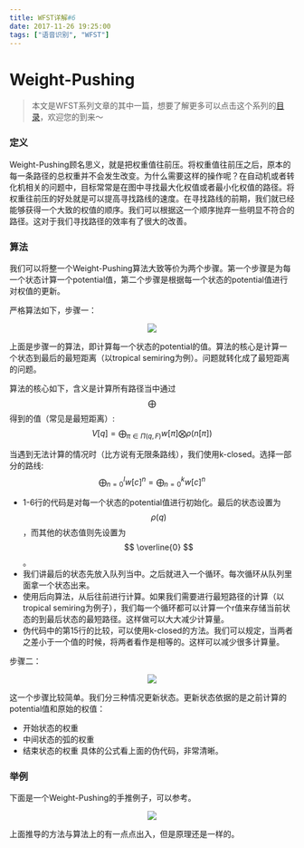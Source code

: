 ```yaml
---
title: WFST详解#6
date: 2017-11-26 19:25:00
tags: ["语音识别", "WFST"]
---
```

# Weight-Pushing

> 本文是WFST系列文章的其中一篇，想要了解更多可以点击这个系列的[目录](https://pages.harryfyodor.xyz/2017/12/10/wfst-catalogue/)，欢迎您的到来～

### 定义
Weight-Pushing顾名思义，就是把权重值往前压。将权重值往前压之后，原本的每一条路径的总权重并不会发生改变。为什么需要这样的操作呢？在自动机或者转化机相关的问题中，目标常常是在图中寻找最大化权值或者最小化权值的路径。将权重往前压的好处就是可以提高寻找路线的速度。在寻找路线的前期，我们就已经能够获得一个大致的权值的顺序。我们可以根据这一个顺序抛弃一些明显不符合的路径。这对于我们寻找路径的效率有了很大的改善。

### 算法
我们可以将整一个Weight-Pushing算法大致等价为两个步骤。第一个步骤是为每一个状态计算一个potential值，第二个步骤是根据每一个状态的potential值进行对权值的更新。

严格算法如下，步骤一：

<img src="potential.png" style="margin-left:50%;transform: translateX(-50%);">

上面是步骤一的算法，即计算每一个状态的potential的值。算法的核心是计算一个状态到最后的最短距离（以tropical semiring为例）。问题就转化成了最短距离的问题。

算法的核心如下，含义是计算所有路径当中通过$$ \bigoplus $$得到的值（常见是最短距离）:
$$ V[q]=\mathop{\bigoplus}_{\pi \in \Pi (q,F)} w[\pi]\bigotimes \rho(n[\pi])$$

当遇到无法计算的情况时（比方说有无限条路线），我们使用k-closed。选择一部分的路线:
$$ \mathop{\bigoplus}_{n=0}^{l}w[c]^{n}=\mathop{\bigoplus}_{n=0}^{k}w[c]^{n} $$

* 1-6行的代码是对每一个状态的potential值进行初始化。最后的状态设置为$$ \rho (q) $$，而其他的状态值则先设置为$$ \overline{0} $$。
* 我们讲最后的状态先放入队列当中。之后就进入一个循环。每次循环从队列里面拿一个状态出来。
* 使用后向算法，从后往前进行计算。如果我们需要进行最短路径的计算（以tropical semiring为例子），我们每一个循环都可以计算一个r值来存储当前状态的到最后状态的最短路径。这样做可以大大减少计算量。
* 伪代码中的第15行的比较，可以使用k-closed的方法。我们可以规定，当两者之差小于一个值的时候，将两者看作是相等的。这样可以减少很多计算量。

步骤二：

<img src="weight-pushing.png" style="margin-left:50%;transform: translateX(-50%);">

这一个步骤比较简单。我们分三种情况更新状态。更新状态依据的是之前计算的potential值和原始的权值：
* 开始状态的权重
* 中间状态的弧的权重
* 结束状态的权重
具体的公式看上面的伪代码，非常清晰。

### 举例
下面是一个Weight-Pushing的手推例子，可以参考。

<img src="hand.jpg" style="margin-left:50%;transform: translateX(-50%);">

上面推导的方法与算法上的有一点点出入，但是原理还是一样的。